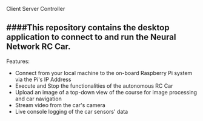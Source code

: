 Client Server Controller

####This repository contains the desktop application to connect to and run the **Neural Network RC Car**.
---
Features:
* Connect from your local machine to the on-board Raspberry Pi system via the Pi's IP Address
* Execute and Stop the functionalities of the autonomous RC Car
* Upload an image of a top-down view of the course for image processing and car navigation
* Stream video from the car's camera
* Live console logging of the car sensors' data

